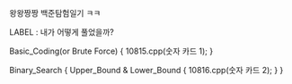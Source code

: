 왕왕짱짱 백준탐험일기
ㅋㅋ

LABEL : 내가 어떻게 풀었을까?

Basic_Coding(or Brute Force)
{
    10815.cpp(숫자 카드 1);
}

Binary_Search
{
    Upper_Bound & Lower_Bound
    {
        10816.cpp(숫자 카드 2);
    }
}